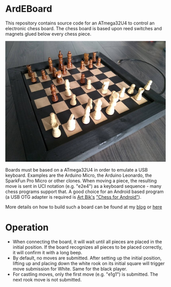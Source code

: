 # ArdEBoard

This repository contains source code for an ATmega32U4 to control an electronic chess board. The chess board is based upon reed switches and magnets  glued below every chess piece.

![ArdEBoard](https://raw.githubusercontent.com/asdfjkl/ArdEBoard/main/board_final.jpg)

Boards must be based on a ATmega32U4 in order to emulate a USB keyboard. Examples are the Arduino Micro, the Arduino Leonardo, the SparkFun Pro Micro or other clones. When moving a piece, the resulting move is sent in UCI notation (e.g. "e2e4") as a keyboard sequence - many chess programs support that. A good choice for an Android based program (a USB OTG adapter is required is [Art Bik's](https://www.aartbik.com/android.php) ["Chess for Android"](https://play.google.com/store/apps/details?id=com.google.android.chess)). 

More details on how to build such a board can be found at my [blog](https://buildingjerry.wordpress.com/) or [here](https://sites.google.com/site/bergersprojects/home)

# Operation

- When connecting the board, it will wait until all pieces are placed in the initial position. If the board recognizes all pieces to be placed correctly, it will confirm it with a long beep.
- By default, no moves are submitted. After setting up the initial position, lifting up and placing down the white rook on its initial square will trigger move submission for White. Same for the black player.
- For castling moves, only the first move (e.g. "e1g1") is submitted. The next rook move is not submitted.

